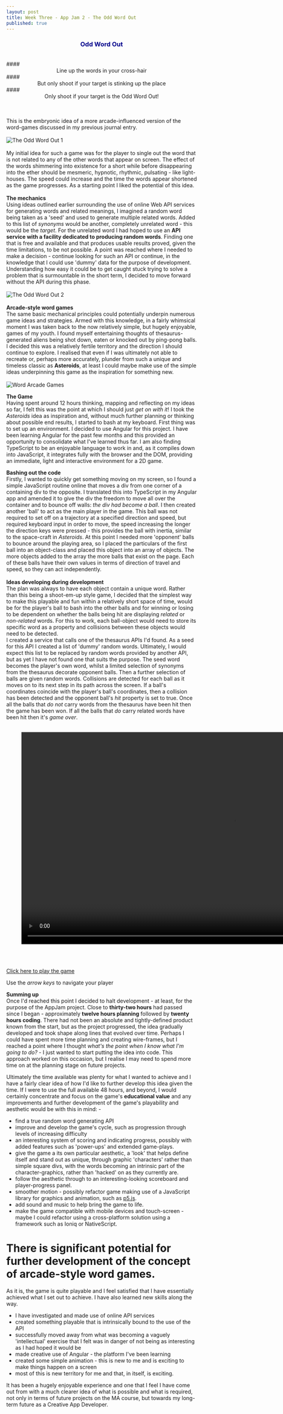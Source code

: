 ```yaml
---
layout: post
title: Week Three - App Jam 2 - The Odd Word Out
published: true
---
```


### **<center><span style="color:darkblue">Odd Word Out</span></center>**
<br>
#### <center>Line up the words in your cross-hair</center>
#### <center>But only shoot if your target is stinking up the place</center>
#### <center>Only shoot if your target is the Odd Word Out!</center><br><br>

This is the embryonic idea of a more arcade-influenced version of the word-games discussed in my previous journal entry.
<br><br>
![The Odd Word Out 1](\images\the-odd-word-out-1.jpg)<br><br>
My initial idea for such a game was for the player to single out the word that is not related to any of the other words that appear on screen. The effect of the words shimmering into existence for a short while before disappearing into the ether should be mesmeric, hypnotic, rhythmic, pulsating - like light-houses. The speed could increase and the time the words appear shortened as the game progresses. As a starting point I liked the potential of this idea. <br><br>
**The mechanics** <br>
Using ideas outlined earlier surrounding the use of online Web API services for generating words and related meanings, I imagined a random word being taken as a 'seed' and used to generate multiple related words. Added to this list of _synonyms_ would be another, completely unrelated word - this would be the _target_. For the unrelated word I had hoped to use an **API service with a facility dedicated to producing random words**. Finding one that is free and available and that produces usable results proved, given the time limitations, to be not possible. A point was reached where I needed to make a decision - continue looking for such an API or continue, in the knowledge that I could use 'dummy' data for the purpose of development. Understanding how easy it could be to get caught stuck trying to solve a problem that is surmountable in the short term, I decided to move forward without the API during this phase.<br><br>
![The Odd Word Out 2](\images\the-odd-word-out-2.jpg)<br><br>
**Arcade-style word games**<br>
The same basic mechanical principles could potentially underpin numerous game ideas and strategies. Armed with this knowledge, in a fairly whimsical moment I was taken back to the now relatively simple, but hugely enjoyable, games of my youth. I found myself entertaining thoughts of thesaurus-generated aliens being shot down, eaten or knocked out by ping-pong balls. I decided this was a relatively fertile territory and the direction I should continue to explore. I realised that even if I was ultimately not able to recreate or, perhaps more accurately, plunder from such a unique and timeless classic as **Asteroids**, at least I could maybe make use of the simple ideas underpinning this game as the inspiration for something new.
<br><br>
![Word Arcade Games](\images\word-arcade-1.jpg)<br>


**The Game**<br>
Having spent around 12 hours thinking, mapping and reflecting on my ideas so far, I felt this was the point at which I should just _get on with it_! I took the _Asteroids_ idea as inspiration and, without much further planning or thinking about possible end results, I started to bash at my keyboard. First thing was to set up an environment.  I decided to use Angular for this project. I have been learning Angular for the past few months and this provided an opportunity to consolidate what I've learned thus far. I am also finding TypeScript to be an enjoyable language to work in and, as it compiles down into JavaScript, it integrates fully with the browser and the DOM, providing an immediate, light and interactive environment for a 2D game.

**Bashing out the code**<br>
Firstly, I wanted to quickly get something moving on my screen, so I found a simple JavaScript routine online that moves a div from one corner of a containing div to the opposite. I translated this into TypeScript in my Angular app and amended it to give the div the freedom to move all over the container and to bounce off walls: _the div had become a ball_. I then created another 'ball' to act as the main player in the game. This ball was not required to set off on a trajectory at a specified direction and speed, but required keyboard input in order to move, the speed increasing the longer the direction keys were pressed - this provides the ball with inertia, similar to the space-craft in _Asteroids_. 
At this point I needed more 'opponent' balls to bounce around the playing area, so I placed the particulars of the first ball into an object-class and placed this object into an array of objects. The more objects added to the array the more balls that exist on the page. Each of these balls have their own values in terms of direction of travel and speed, so they can act independently. 
<br><br>
**Ideas developing during development**<br>
The plan was always to have each object contain a unique word. Rather than this being a shoot-em-up style game, I decided that the simplest way to make this playable and fun within a relatively short space of time, would be for the player's ball to bash into the other balls and for winning or losing to be dependent on whether the balls being hit are displaying _related_ or _non-related_ words. For this to work, each ball-object would need to store its specific word as a property and collisions between these objects would need to be detected.<br>
I created a service that calls one of the thesaurus APIs I'd found.  As a seed for this API I created a list of 'dummy' random words. Ultimately, I would expect this list to be replaced by random words provided by another API, but as yet I have not found one that suits the purpose. The seed word becomes the player's own word, whilst a limited selection of synonyms from the thesaurus decorate opponent balls. Then a further selection of balls are given random words.  Collisions are detected for each ball as it moves on to its next step in its path across the screen. If a ball's coordinates coincide with the player's ball's coordinates, then a collision has been detected and the opponent ball's _hit_ property is set to true. Once all the balls that _do not_ carry words from the thesaurus have been hit then the game has been won. If all the balls that _do_ carry related words have been hit then it's _game over_.
<br><br>

<figure class="video_container">
  <video style="width:1120px;" autoplay loop>
    <source src="\media\odd-word-out.mp4" type="video/mp4">
    Woops! Your browser does not support the HTML5 video tag.
  </video>
</figure>

<br><br>

[Click here to play the game](https://stephenbanbury.com/)

Use the _arrow keys_ to navigate your player

**Summing up**<br>
Once I'd reached this point I decided to halt development - at least, for the purpose of the AppJam project. Close to **thirty-two hours** had passed since I began - approximately **twelve hours planning** followed by **twenty hours coding**. There had not been an absolute and tightly-defined product known from the start, but as the project progressed, the idea gradually developed and took shape along lines that evolved over time. Perhaps I could have spent more time planning and creating wire-frames, but I reached a point where I thought _what's the point when I know what I'm going to do?_ - I just wanted to start putting the idea into code. This approach worked on this occasion, but I realise I may need to spend more time on at the planning stage on future projects.

Ultimately the time available was plenty for what I wanted to achieve and I have a fairly clear idea of how I'd like to further develop this idea given the time. If I were to use the full available 48 hours, and beyond, I would certainly concentrate and focus on the game's **educational value** and any improvements and further development of the game's playability and aesthetic would be with this in mind: -
* find a true random word generating API
* improve and develop the game's cycle, such as progression through levels of increasing difficulty
* an interesting system of scoring and indicating progress, possibly with added features such as 'power-ups' and extended game-plays.
* give the game a its own particular aesthetic, a 'look' that helps define itself and stand out as unique, through graphic 'characters' rather than simple square divs, with the words becoming an intrinsic part of the character-graphics, rather than 'hacked' on as they currently are.
* follow the aesthetic through to an interesting-looking scoreboard and player-progress panel.
* smoother motion - possibly refactor game making use of a JavaScript library for graphics and animation, such as [p5.js](http://p5js.org/).
* add sound and music to help bring the game to life.
* make the game compatible with mobile devices and touch-screen - maybe I could refactor using a cross-platform solution using a framework such as Ioniq or NativeScript.

# There is significant potential for further development of the concept of arcade-style word games.
 
As it is, the game is quite playable and I feel satisfied that I have essentially achieved what I set out to achieve. I have also learned new skills along the way.
* I have investigated and made use of online API services
* created something playable that is intrinsically bound to the use of the API
* successfully moved away from what was becoming a vaguely 'intellectual' exercise that I felt was in danger of not being as interesting as I had hoped it would be
* made creative use of Angular - the platform I've been learning
* created some simple animation - this is new to me and is exciting to make things happen on a screen
* most of this is new territory for me and that, in itself, is exciting.

It has been a hugely enjoyable experience and one that I feel I have come out from with a much clearer idea of what is possible and what is required, not only in terms of future projects on the MA course, but towards my long-term future as a Creative App Developer.

